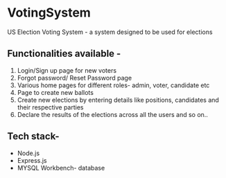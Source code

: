 # VotingSystem
US Election Voting System - a system designed to be used for elections

## Functionalities available - 
1. Login/Sign up page for new voters
2. Forgot password/ Reset Password page
3. Various home pages for different roles- admin, voter, candidate etc
4. Page to create new ballots 
5. Create new elections by entering details like positions, candidates and their respective parties
6. Declare the results of the elections across all the users
and so on..

## Tech stack- 
- Node.js
- Express.js
- MYSQL Workbench- database
